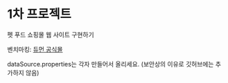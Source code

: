 # 1차 프로젝트

펫 푸드 쇼핑몰 웹 사이트 구현하기

벤치마킹: [듀먼 공식몰](https://www.dhuman.co.kr/)

dataSource.properties는 각자 만들어서 올리세요. (보안상의 이유로 깃허브에는 추가하지 않음)
